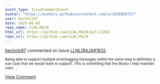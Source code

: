 ```yaml
---
event_type: IssueCommentEvent
avatar: "https://avatars.githubusercontent.com/u/203895872?"
user: bechols97
date: 2025-06-05
repo_name: LLNL/RAJA
html_url: https://github.com/LLNL/RAJA/pull/1832
repo_url: https://github.com/LLNL/RAJA
---
```


<a href='https://github.com/bechols97' target='_blank'>bechols97</a> commented on issue <a href='https://github.com/LLNL/RAJA/pull/1832' target='_blank'>LLNL/RAJA#1832</a>.

<small>Being able to support multiple error/logging messages within the same loop is definitely a use case that we would want to support. This is something that the library I help maintain uses. ...</small>

<a href='https://github.com/LLNL/RAJA/pull/1832' target='_blank'>View Comment</a>